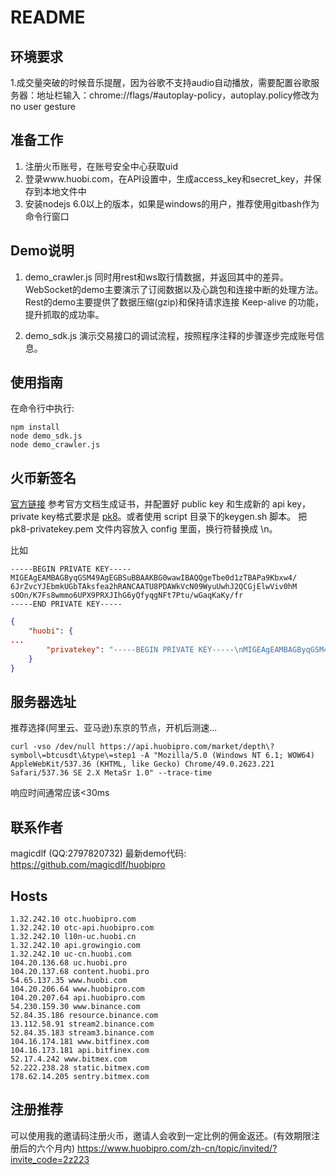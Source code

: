 # README
## 环境要求
1.成交量突破的时候音乐提醒，因为谷歌不支持audio自动播放，需要配置谷歌服务器：地址栏输入：chrome://flags/#autoplay-policy，autoplay.policy修改为no user gesture  

## 准备工作
1. 注册火币账号，在账号安全中心获取uid
2. 登录www.huobi.com，在API设置中，生成access_key和secret_key，并保存到本地文件中
3. 安装nodejs 6.0以上的版本，如果是windows的用户，推荐使用gitbash作为命令行窗口

## Demo说明
1. demo_crawler.js
同时用rest和ws取行情数据，并返回其中的差异。
WebSocket的demo主要演示了订阅数据以及心跳包和连接中断的处理方法。
Rest的demo主要提供了数据压缩(gzip)和保持请求连接 Keep-alive 的功能，提升抓取的成功率。

2. demo_sdk.js
演示交易接口的调试流程，按照程序注释的步骤逐步完成账号信息。

## 使用指南
在命令行中执行:
```
npm install
node demo_sdk.js 
node demo_crawler.js
```

## 火币新签名
[官方链接](https://github.com/huobiapi/API_Docs/wiki/REST_authentication)
参考官方文档生成证书，并配置好 public key 和生成新的 api key，private key格式要求是 [pk8](https://github.com/huobiapi/API-FAQ/wiki/Create_User_Keys#-%E7%94%9F%E6%88%90pk8%E6%96%87%E4%BB%B6-%E5%A6%82%E6%9E%9C%E6%98%AFjava-c%E5%BC%80%E5%8F%91%E7%A7%81%E9%92%A5%E5%BF%85%E9%A1%BB%E8%BD%AC%E6%8D%A2%E6%88%90%E8%BF%99%E4%B8%AA%E6%A0%BC%E5%BC%8F)。或者使用 script 目录下的keygen.sh 脚本。 把 pk8-privatekey.pem 文件内容放入 config 里面，换行符替换成 \n。

比如

```
-----BEGIN PRIVATE KEY-----
MIGEAgEAMBAGByqGSM49AgEGBSuBBAAKBG0wawIBAQQgeTbe0d1zTBAPa9Kbxw4/
6JrZvcYJEbmkUGbTAksfea2hRANCAATU8PDAWkVcN09WyuUwhJ2QCGjElwViv0hM
sOOn/K7Fs8wmmo6UPX9PRXJIhG6yQfyqgNFt7Ptu/wGaqKaKy/fr
-----END PRIVATE KEY-----
```

```json
{
    "huobi": {
...
        "privatekey": "-----BEGIN PRIVATE KEY-----\nMIGEAgEAMBAGByqGSM49AgEGBSuBBAAKBG0wawIBAQQgeTbe0d1zTBAPa9Kbxw4/\n6JrZvcYJEbmkUGbTAksfea2hRANCAATU8PDAWkVcN09WyuUwhJ2QCGjElwViv0hM\nsOOn/K7Fs8wmmo6UPX9PRXJIhG6yQfyqgNFt7Ptu/wGaqKaKy/fr\n-----END PRIVATE KEY-----"
    }
}
```




## 服务器选址
推荐选择(阿里云、亚马逊)东京的节点，开机后测速...
```
curl -vso /dev/null https://api.huobipro.com/market/depth\?symbol\=btcusdt\&type\=step1 -A "Mozilla/5.0 (Windows NT 6.1; WOW64) AppleWebKit/537.36 (KHTML, like Gecko) Chrome/49.0.2623.221 Safari/537.36 SE 2.X MetaSr 1.0" --trace-time
```
响应时间通常应该<30ms

## 联系作者
magicdlf (QQ:2797820732)
最新demo代码:
https://github.com/magicdlf/huobipro

## Hosts
```
1.32.242.10 otc.huobipro.com
1.32.242.10 otc-api.huobipro.com
1.32.242.10 l10n-uc.huobi.cn
1.32.242.10 api.growingio.com
1.32.242.10 uc-cn.huobi.com  
104.20.136.68 uc.huobi.pro
104.20.137.68 content.huobi.pro
54.65.137.35 www.huobi.com
104.20.206.64 www.huobipro.com
104.20.207.64 api.huobipro.com
54.230.159.30 www.binance.com
52.84.35.186 resource.binance.com
13.112.58.91 stream2.binance.com
52.84.35.183 stream3.binance.com
104.16.174.181 www.bitfinex.com
104.16.173.181 api.bitfinex.com
52.17.4.242 www.bitmex.com
52.222.238.28 static.bitmex.com
178.62.14.205 sentry.bitmex.com
```

## 注册推荐
可以使用我的邀请码注册火币，邀请人会收到一定比例的佣金返还。(有效期限注册后的六个月内)
https://www.huobipro.com/zh-cn/topic/invited/?invite_code=2z223

